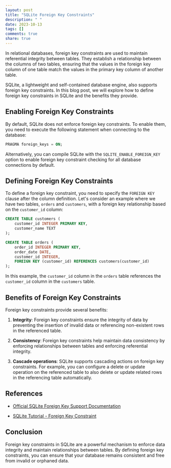 ```yaml
---
layout: post
title: "SQLite Foreign Key Constraints"
description: " "
date: 2023-10-13
tags: []
comments: true
share: true
---
```


In relational databases, foreign key constraints are used to maintain referential integrity between tables. They establish a relationship between the columns of two tables, ensuring that the values in the foreign key column of one table match the values in the primary key column of another table.

SQLite, a lightweight and self-contained database engine, also supports foreign key constraints. In this blog post, we will explore how to define foreign key constraints in SQLite and the benefits they provide.

## Enabling Foreign Key Constraints

By default, SQLite does not enforce foreign key constraints. To enable them, you need to execute the following statement when connecting to the database:

```sql
PRAGMA foreign_keys = ON;
```

Alternatively, you can compile SQLite with the `SQLITE_ENABLE_FOREIGN_KEY` option to enable foreign key constraint checking for all database connections by default.

## Defining Foreign Key Constraints

To define a foreign key constraint, you need to specify the `FOREIGN KEY` clause after the column definition. Let's consider an example where we have two tables, `orders` and `customers`, with a foreign key relationship based on the `customer_id` column:

```sql
CREATE TABLE customers (
    customer_id INTEGER PRIMARY KEY,
    customer_name TEXT
);

CREATE TABLE orders (
    order_id INTEGER PRIMARY KEY,
    order_date DATE,
    customer_id INTEGER,
    FOREIGN KEY (customer_id) REFERENCES customers(customer_id)
);
```

In this example, the `customer_id` column in the `orders` table references the `customer_id` column in the `customers` table.

## Benefits of Foreign Key Constraints

Foreign key constraints provide several benefits:

1. **Integrity**: Foreign key constraints ensure the integrity of data by preventing the insertion of invalid data or referencing non-existent rows in the referenced table.

2. **Consistency**: Foreign key constraints help maintain data consistency by enforcing relationships between tables and enforcing referential integrity.

3. **Cascade operations**: SQLite supports cascading actions on foreign key constraints. For example, you can configure a delete or update operation on the referenced table to also delete or update related rows in the referencing table automatically.

## References

- [Official SQLite Foreign Key Support Documentation](https://www.sqlite.org/foreignkeys.html)

- [SQLite Tutorial - Foreign Key Constraint](https://www.sqlitetutorial.net/sqlite-foreign-key/)

## Conclusion

Foreign key constraints in SQLite are a powerful mechanism to enforce data integrity and maintain relationships between tables. By defining foreign key constraints, you can ensure that your database remains consistent and free from invalid or orphaned data.